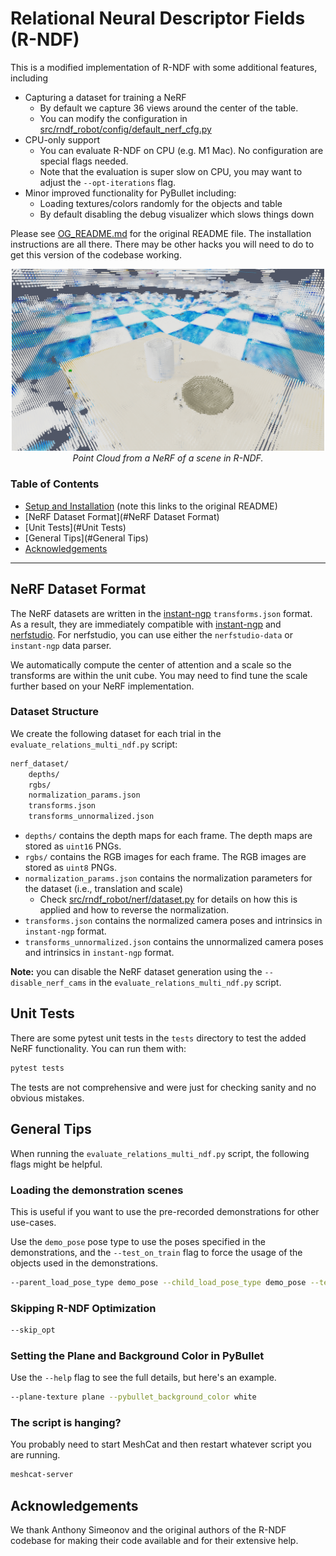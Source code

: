 # Relational Neural Descriptor Fields (R-NDF)
This is a modified implementation of R-NDF with some additional features, including

- Capturing a dataset for training a NeRF
  - By default we capture 36 views around the center of the table.
  - You can modify the configuration in [src/rndf_robot/config/default_nerf_cfg.py](src/rndf_robot/config/default_nerf_cfg.py)
- CPU-only support
  - You can evaluate R-NDF on CPU (e.g. M1 Mac). No configuration are special flags needed.
  - Note that the evaluation is super slow on CPU, you may want to adjust the `--opt-iterations` flag.
- Minor improved functionality for PyBullet including:
  - Loading textures/colors randomly for the objects and table
  - By default disabling the debug visualizer which slows things down

Please see [OG_README.md](OG_README.md) for the original README file. The installation instructions are all there.
There may be other hacks you will need to do to get this version of the codebase working.

<!-- Align image in center and have caption -->
<p align="center">
    <img src="doc/nerf_pcd.png" width="500">
    <br>
    <i>Point Cloud from a NeRF of a scene in R-NDF.</i>
</p>

### Table of Contents
- [Setup and Installation](OG_README.md#setup) (note this links to the original README)
- [NeRF Dataset Format](#NeRF Dataset Format)
- [Unit Tests](#Unit Tests)
- [General Tips](#General Tips)
- [Acknowledgements](#Acknowledgements)

___

## NeRF Dataset Format
The NeRF datasets are written in the [instant-ngp](https://github.com/NVlabs/instant-ngp/) `transforms.json` format.
As a result, they are immediately compatible with [instant-ngp](https://github.com/NVlabs/instant-ngp/) and 
[nerfstudio](https://github.com/nerfstudio-project/nerfstudio/).
For nerfstudio, you can use either the `nerfstudio-data` or `instant-ngp` data parser.


We automatically compute the center of attention and a scale so the transforms are within the
unit cube. You may need to find tune the scale further based on your NeRF implementation.

### Dataset Structure
We create the following dataset for each trial in the `evaluate_relations_multi_ndf.py` script:
```bash
nerf_dataset/
    depths/
    rgbs/
    normalization_params.json
    transforms.json
    transforms_unnormalized.json
```

- `depths/` contains the depth maps for each frame. The depth maps are stored as `uint16` PNGs.
- `rgbs/` contains the RGB images for each frame. The RGB images are stored as `uint8` PNGs.
- `normalization_params.json` contains the normalization parameters for the dataset (i.e., translation and scale)
  - Check [src/rndf_robot/nerf/dataset.py](src/rndf_robot/nerf/dataset.py) for details on how this is applied
    and how to reverse the normalization.
- `transforms.json` contains the normalized camera poses and intrinsics in `instant-ngp` format.
- `transforms_unnormalized.json` contains the unnormalized camera poses and intrinsics in `instant-ngp` format.

**Note:** you can disable the NeRF dataset generation using the `--disable_nerf_cams` in 
the `evaluate_relations_multi_ndf.py` script.

## Unit Tests
There are some pytest unit tests in the `tests` directory to test the added NeRF functionality.
You can run them with:

```bash
pytest tests
```

The tests are not comprehensive and were just for checking sanity and no obvious mistakes.

## General Tips
When running the `evaluate_relations_multi_ndf.py` script, the following flags might be helpful.

### Loading the demonstration scenes
This is useful if you want to use the pre-recorded demonstrations for other use-cases.

Use the `demo_pose` pose type to use the poses specified in the demonstrations, and the `--test_on_train` flag
to force the usage of the objects used in the demonstrations.

```bash
--parent_load_pose_type demo_pose --child_load_pose_type demo_pose --test_on_train
```

### Skipping R-NDF Optimization
```bash
--skip_opt
```

### Setting the Plane and Background Color in PyBullet
Use the `--help` flag to see the full details, but here's an example.

```bash
--plane-texture plane --pybullet_background_color white
```

### The script is hanging?
You probably need to start MeshCat and then restart whatever script you are running.

```bash
meshcat-server
```

## Acknowledgements
We thank Anthony Simeonov and the original authors of the R-NDF codebase for making their code available 
and for their extensive help.
